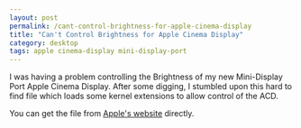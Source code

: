 ```yaml
---
layout: post
permalink: /cant-control-brightness-for-apple-cinema-display
title: "Can't Control Brightness for Apple Cinema Display"
category: desktop
tags: apple cinema-display mini-display-port
---
```


I was having a problem controlling the Brightness of my new Mini-Display Port Apple Cinema Display. After some digging, I stumbled upon this hard to find file which loads some kernel extensions to allow control of the ACD.

You can get the file from [Apple's website](http://download.info.apple.com/Apple_Hardware_Test/EDID_Reset_Tool.dmg) directly.

